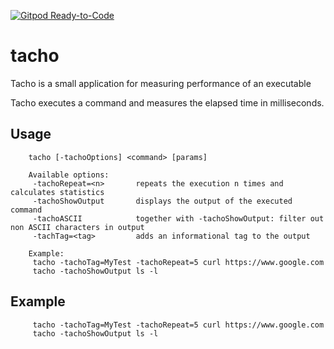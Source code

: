 [![Gitpod Ready-to-Code](https://img.shields.io/badge/Gitpod-Ready--to--Code-blue?logo=gitpod)](https://gitpod.io/#https://github.com/qrider71/tacho) 

# tacho

Tacho is a small application for measuring performance of an executable


Tacho executes a command and measures the elapsed time in milliseconds.

## Usage
        
        tacho [-tachoOptions] <command> [params]

        Available options:
         -tachoRepeat=<n>       repeats the execution n times and calculates statistics
         -tachoShowOutput       displays the output of the executed command
         -tachoASCII            together with -tachoShowOutput: filter out non ASCII characters in output
         -tachTag=<tag>         adds an informational tag to the output 

        Example: 
         tacho -tachoTag=MyTest -tachoRepeat=5 curl https://www.google.com 
         tacho -tachoShowOutput ls -l

## Example 

         tacho -tachoTag=MyTest -tachoRepeat=5 curl https://www.google.com 
         tacho -tachoShowOutput ls -l

